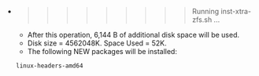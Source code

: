 * >>>>>>>>> Running inst-xtra-zfs.sh ...
  * After this operation, 6,144 B of additional disk space will be used.
  * Disk size = 4562048K. Space Used = 52K.
  * The following NEW packages will be installed:
  ```bash
  linux-headers-amd64
  ```
